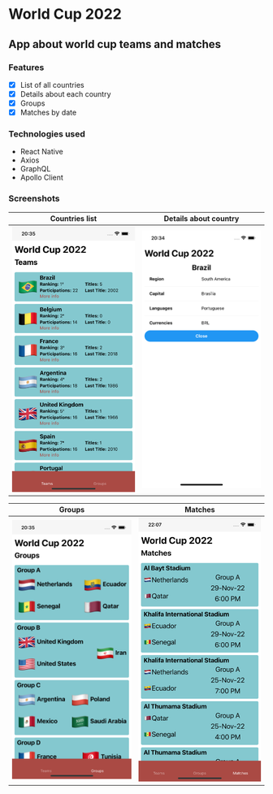 # World Cup 2022

## App about world cup teams and matches

### Features
- [x] List of all countries
- [x] Details about each country
- [x] Groups
- [x] Matches by date

### Technologies used
- React Native
- Axios
- GraphQL
- Apollo Client
### Screenshots

<table>
<thead>
<tr>
<th>Countries list</th>
<th>Details about country</th>
</tr>
</thead>
<tbody>
<tr>
<td>
<img alt="Teams" src="https://raw.githubusercontent.com/rbalves/world-cup-countries-app/main/assets/teams.png"/>
</td>
<td>
<img alt="Modal" src="https://raw.githubusercontent.com/rbalves/world-cup-countries-app/main/assets/modal.png"/>
</td>
</tr>
</tbody>
</table>

<table>
<thead>
<tr>
<th>Groups</th>
<th>Matches</th>
</tr>
</thead>
<tbody>
<tr>
<td>
<img alt="Groups" src="https://raw.githubusercontent.com/rbalves/world-cup-countries-app/main/assets/groups-page.png"/>
</td>
<td>
<img alt="Matches" src="https://raw.githubusercontent.com/rbalves/world-cup-countries-app/main/assets/matches.png"/>
</td>
</tr>
</tbody>
</table>